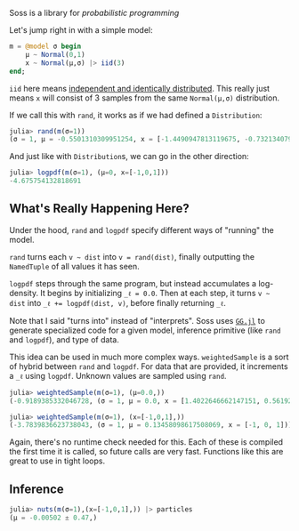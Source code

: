 Soss is a library for _probabilistic programming_

Let's jump right in with a simple model:

```julia
m = @model σ begin
    μ ~ Normal(0,1)
    x ~ Normal(μ,σ) |> iid(3)
end;
```

`iid` here means [independent and identically distributed](https://en.wikipedia.org/wiki/Independent_and_identically_distributed_random_variables). This really just means `x` will consist of 3 samples from the same `Normal(μ,σ)` distribution.

If we call this with `rand`, it works as if we had defined a `Distribution`:

```julia
julia> rand(m(σ=1))
(σ = 1, μ = -0.5501310309951254, x = [-1.4490947813119675, -0.7321340792184637, -0.6933769500276799])
```

And just like with `Distribution`s, we can go in the other direction:

```julia
julia> logpdf(m(σ=1), (μ=0, x=[-1,0,1]))
-4.675754132818691
```

## What's Really Happening Here?

Under the hood, `rand` and `logpdf` specify different ways of "running" the model.

 `rand`  turns each `v ~ dist` into `v = rand(dist)`, finally outputting the `NamedTuple` of all values it has seen.

`logpdf` steps through the same program, but instead accumulates a log-density. It begins by initializing `_ℓ = 0.0`. Then at each step, it turns `v ~ dist` into `_ℓ += logpdf(dist, v)`, before finally returning `_ℓ`.

Note that I said "turns into" instead of "interprets". Soss uses [`GG.jl`](https://github.com/thautwarm/GG.jl) to generate specialized code for a given model, inference primitive (like `rand` and `logpdf`), and type of data. 

This idea can be used in much more complex ways. `weightedSample` is a sort of hybrid between `rand` and `logpdf`. For data that are provided, it increments a `_ℓ` using `logpdf`. Unknown values are sampled using `rand`.

```julia
julia> weightedSample(m(σ=1), (μ=0.0,))
(-0.9189385332046728, (σ = 1, μ = 0.0, x = [1.4022646662147151, 0.5619286714811451, 1.0666556455847045]))

julia> weightedSample(m(σ=1), (x=[-1,0,1],))
(-3.7839836623738043, (σ = 1, μ = 0.13458098617508069, x = [-1, 0, 1]))
```

Again, there's no runtime check needed for this. Each of these is compiled the first time it is called, so future calls are very fast. Functions like this are great to use in tight loops.

## Inference



```julia
julia> nuts(m(σ=1),(x=[-1,0,1],)) |> particles
(μ = -0.00502 ± 0.47,)
```


